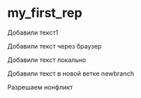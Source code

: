# my_first_rep

Добавили текст1

Добавили текст через браузер

Добавили текст локально

Добавили текст в новой ветке newbranch

Разрешаем нонфликт

